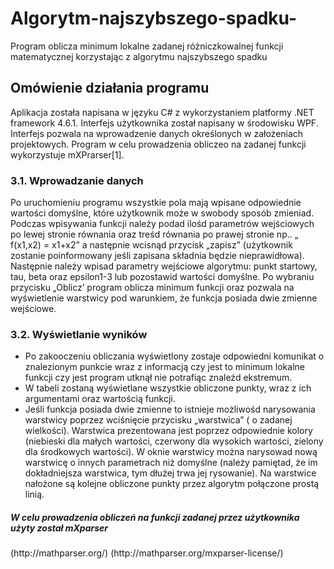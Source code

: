# Algorytm-najszybszego-spadku-
Program oblicza minimum lokalne zadanej różniczkowalnej funkcji matematycznej korzystając z algorytmu najszybszego spadku

## Omówienie działania programu
Aplikacja została napisana w języku C# z wykorzystaniem platformy .NET framework 4.6.1. Interfejs użytkownika został napisany w środowisku WPF. Interfejs pozwala na wprowadzenie danych określonych w założeniach projektowych. Program w celu prowadzenia obliczeo na zadanej funkcji wykorzystuje mXPrarser[1].

<h3> 3.1. Wprowadzanie danych </h3>
Po uruchomieniu programu wszystkie pola mają wpisane odpowiednie wartości domyślne, które użytkownik może w swobody sposób zmieniad. Podczas wpisywania funkcji należy podad ilośd parametrów wejściowych po lewej stronie równania oraz treśd równania po prawej stronie np.. „ f(x1,x2) = x1+x2” a następnie wcisnąd przycisk „zapisz” (użytkownik zostanie poinformowany jeśli zapisana składnia będzie nieprawidłowa). Następnie należy wpisad parametry wejściowe algorytmu: punkt startowy, tau, beta oraz epsilon1-3 lub pozostawid wartości domyślne. Po wybraniu przycisku „Oblicz’ program oblicza minimum funkcji oraz pozwala na wyświetlenie warstwicy pod warunkiem, że funkcja posiada dwie zmienne wejściowe.
<h3> 3.2. Wyświetlanie wyników</h3> 

* Po zakooczeniu obliczania wyświetlony zostaje odpowiedni komunikat o znalezionym punkcie wraz z informacją czy jest to minimum lokalne funkcji czy jest program utknął nie potrafiąc znaleźd ekstremum.
* W tabeli zostaną wyświetlane wszystkie obliczone punkty, wraz z ich argumentami oraz wartością funkcji.
* Jeśli funkcja posiada dwie zmienne to istnieje możliwośd narysowania warstwicy poprzez wciśnięcie przycisku „warstwica” ( o zadanej wielkości). Warstwica prezentowana jest poprzez odpowiednie kolory (niebieski dla małych wartości, czerwony dla wysokich wartości, zielony dla środkowych wartości). W oknie warstwicy można narysowad nową warstwicę o innych parametrach niż domyślne (należy pamiętad, że im dokładniejsza warstwica, tym dłużej trwa jej rysowanie). Na warstwice nałożone są kolejne obliczone punkty przez algorytm połączone prostą linią.

 <h5>W celu prowadzenia obliczeń na funkcji zadanej przez użytkownika użyty został mXparser </h5>
(http://mathparser.org/) 
(http://mathparser.org/mxparser-license/)
